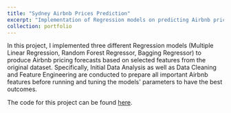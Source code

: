 ```yaml
---
title: "Sydney Airbnb Prices Prediction"
excerpt: "Implementation of Regression models on predicting Airbnb prices in Sydney<br/><img src='/images/Airbnbs-in-Sydney.png'>"
collection: portfolio
---
```


In this project, I implemented three different Regression models (Multiple Linear Regression, Random Forest Regressor, Bagging Regressor) to produce Airbnb pricing forecasts based on selected features from the original dataset. Specifically, Initial Data Analysis as well as Data Cleaning and Feature Engineering are conducted to prepare all important Airbnb features before running and tuning the models' parameters to have the best outcomes. 

The code for this project can be found [here](https://github.com/ethanaire/Sydney-Airbnb-prices-prediction/tree/main). 